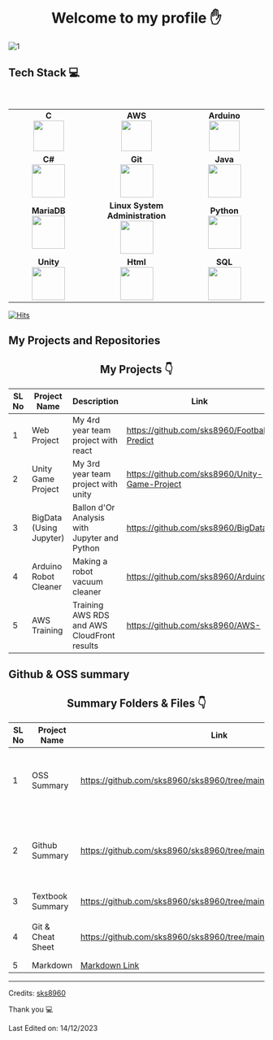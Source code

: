 <h1 align="center"> Welcome to my profile ✋ </h1>

![1](https://user-images.githubusercontent.com/101855945/202841102-3c478be0-5b48-4db0-8263-c33165f26a7e.JPG)


## Tech Stack :computer:

<br>
<table>
<tbody>
 <tr>
<td align="center" width="20%">
<span><b><center>C</center></b></span> 
<img height=60px src="https://user-images.githubusercontent.com/101855945/202842101-2738a191-9ddd-4763-a98b-3078adeaae19.JPG"> 
</td>

<td align="center" width="20%">
<span><b><center>AWS</center></b></span> 
<img height=60px src="https://encrypted-tbn0.gstatic.com/images?q=tbn%3AANd9GcQV9AyEyvrlIJLOfbxFLfOr03Qy5gRL0txWMQ&usqp=CAU"> 
</td>

<td align="center" width="20%">
<span><b><center>Arduino</center></b></span> 
<img height=60px src="https://user-images.githubusercontent.com/101855945/202842374-0b41832d-f31d-4d87-8d7e-4982a359570d.jpg"> 
</td>
</tr>

<tr>
<td align="center" width="20%">
<span><b><center>C#</center></b></span> 
<img height=65px src="https://user-images.githubusercontent.com/101855945/202842153-30337f20-c264-461b-8bcb-c54c60588e5b.png"> 
</td>

<td align="center" width="20%">
<span><b><center>Git</center></b></span> 
<img height=65px src="https://git-scm.com/images/logos/downloads/Git-Logo-2Color.png"> 
</td>

<td align="center" width="20%">
<span><b><center>Java</center></b></span> 
<img height=65px src="https://user-images.githubusercontent.com/101855945/202842166-fd126a08-037c-4c4b-a3c0-7d70120397aa.png"> 
</td>
</tr>

<tr>
<td align="center" width="20%">
<span><b><center>MariaDB</center></b></span> 
<img height=65px src="https://user-images.githubusercontent.com/101855945/202842187-602085dc-ebb9-40d3-8cee-350ade1b2b7b.png"> 
</td>

<td align="center" width="20%">
<span><b><center>Linux System Administration</center></b></span> 
<img height=65px src="https://upload.wikimedia.org/wikipedia/commons/a/af/Tux.png"> 
</td>



<td align="center" width="20%">
<span><b><center>Python</center></b></span> 
<img height=65px src="https://www.python.org/static/community_logos/python-logo.png"> 
</td>
</tr>

<tr>
<td align="center" width="20%">
<span><b><center>Unity</center></b></span> 
<img height=65px src="https://user-images.githubusercontent.com/101855945/202842450-1f7bbcd0-e8e6-43c7-af03-20a3bead3899.jpg"> 
</td>

<td align="center" width="20%">
<span><b><center>Html</center></b></span> 
<img height=65px src="https://user-images.githubusercontent.com/101855945/202842255-6b93d0a1-9c4b-43ff-8916-ab63ab7944fc.png"> 
</td>

<td align="center" width="20%">
<span><b><center>SQL</center></b></span> 
<img height=65px src="https://i0.wp.com/www.complexsql.com/wp-content/uploads/2017/01/sql-logo.jpg?ssl=1"> 
</td>
</tr>

</tbody>
</table>

[![Hits](https://hits.seeyoufarm.com/api/count/incr/badge.svg?url=https%3A%2F%2Fgithub.com%2Fsks8960&count_bg=%2379C83D&title_bg=%23555555&icon=ipfs.svg&icon_color=%23B83434&title=hits&edge_flat=false)](https://hits.seeyoufarm.com)

## My Projects and Repositories

<h2 align="center">My Projects 👇 </h2>

| SL No | Project Name | Description | Link | Tech Stack |
| ------ | ------------ | ------ | ----- | -------- |
| 1 | Web Project | My 4rd year team project with react | https://github.com/sks8960/Football-Predict | React, Node, MySql | 
| 2 | Unity Game Project | My 3rd year team project with unity | https://github.com/sks8960/Unity-Game-Project | C#, Unity | 
| 3 | BigData (Using Jupyter) | Ballon d'Or Analysis with Jupyter and Python | https://github.com/sks8960/BigData | Jupyter, Python |
| 4 | Arduino Robot Cleaner | Making a robot vacuum cleaner | https://github.com/sks8960/Arduino | C, Arduino |
| 5 | AWS Training | Training AWS RDS and AWS CloudFront results | https://github.com/sks8960/AWS- | AWS RDS, AWS CloudFront |


## Github & OSS summary

<h2 align="center">Summary Folders & Files 👇</h2>

| SL No | Project Name | Link | Files |
| ------ | ------------ | ------ | --------- |
| 1 | OSS Summary | https://github.com/sks8960/sks8960/tree/main/OSS | OSS 저작권, Linux, PyTorch, React, Tensorflow, VScode | 
| 2 | Github Summary | https://github.com/sks8960/sks8960/tree/main/Github | Issue, Milestone, Label, Project, Pull Request, Wiki |
| 3 | Textbook Summary | https://github.com/sks8960/sks8960/tree/main/Textbook%20Summary | 5장, 6장, 8장, 9장 |
| 4 | Git &  Cheat Sheet | https://github.com/sks8960/sks8960/tree/main/CheetSheet | Git & Github Cheet Sheet |
| 5 | Markdown | [Markdown Link](https://github.com/sks8960/OSS-lect/blob/main/QA%20%5B%EA%B0%9C%EC%9D%B8%EA%B3%BC%EC%A0%9C%5D%20%EB%A7%88%ED%81%AC%EB%8B%A4%EC%9A%B4%20%EC%A0%95%EB%A6%AC(10.19)/QA-05-20181820-%EC%8B%A0%EA%B2%BD%EC%8B%9D-markdown.md) | Markdown |

----
Credits: [sks8960](https://github.com/sks8960)<br>

Thank you 💻

Last Edited on: 14/12/2023
